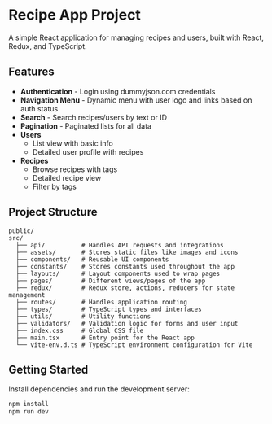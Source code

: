 # Recipe App Project

A simple React application for managing recipes and users, built with React, Redux, and TypeScript.

## Features

- **Authentication** - Login using dummyjson.com credentials
- **Navigation Menu** - Dynamic menu with user logo and links based on auth status
- **Search** - Search recipes/users by text or ID
- **Pagination** - Paginated lists for all data
- **Users**
    - List view with basic info
    - Detailed user profile with recipes
- **Recipes**
    - Browse recipes with tags
    - Detailed recipe view
    - Filter by tags

## Project Structure

```
public/
src/
  ├── api/          # Handles API requests and integrations
  ├── assets/       # Stores static files like images and icons
  ├── components/   # Reusable UI components
  ├── constants/    # Stores constants used throughout the app
  ├── layouts/      # Layout components used to wrap pages
  ├── pages/        # Different views/pages of the app
  ├── redux/        # Redux store, actions, reducers for state management
  ├── routes/       # Handles application routing
  ├── types/        # TypeScript types and interfaces
  ├── utils/        # Utility functions
  ├── validators/   # Validation logic for forms and user input
  ├── index.css     # Global CSS file
  ├── main.tsx      # Entry point for the React app
  └── vite-env.d.ts # TypeScript environment configuration for Vite
```

## Getting Started

Install dependencies and run the development server:

```bash
npm install
npm run dev
```
